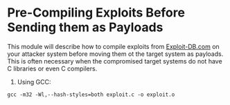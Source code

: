 # Pre-Compiling Exploits Before Sending them as Payloads
This module will describe how to compile exploits from [Exploit-DB.com](https://www.exploit-db.com/) on your attacker system before moving them ot the target system as payloads. This is often necessary when the compromised target systems do not have C libraries or even C compilers.
1. Using GCC:

`gcc -m32 -Wl,--hash-styles=both exploit.c -o exploit.o`
